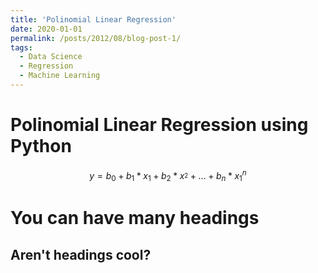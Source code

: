 ```yaml
---
title: 'Polinomial Linear Regression'
date: 2020-01-01
permalink: /posts/2012/08/blog-post-1/
tags:
  - Data Science 
  - Regression
  - Machine Learning
---
```


Polinomial Linear Regression using Python
======
$$y =  b_0 + b_1*x_1+b_2*x_^2+...+b_n*x_1^n$$

You can have many headings
======

Aren't headings cool?
------



